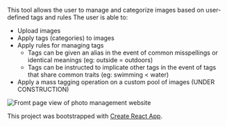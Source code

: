 This tool allows the user to manage and categorize images based on user-defined tags and rules
The user is able to:
  * Upload images
  * Apply tags (categories) to images
  * Apply rules for managing tags
    * Tags can be given an alias in the event of common misspellings or identical meanings (eg: outside = outdoors)
    * Tags can be instructed to implicate other tags in the event of tags that share common traits (eg: swimming < water)
  * Apply a mass tagging operation on a custom pool of images (UNDER CONSTRUCTION)
  
![Fromt page view of photo management website](https://firebasestorage.googleapis.com/v0/b/photo-storage-test-40dab.appspot.com/o/don't%20delete%2Fphoto-manager.png?alt=media&token=47a55ff4-225a-45a5-9a0e-1ab50e4fe5c0)

This project was bootstrapped with [Create React App](https://github.com/facebookincubator/create-react-app).
